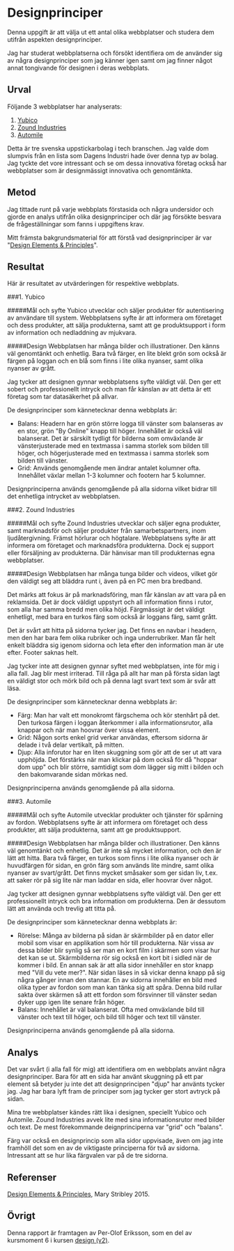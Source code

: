 Designprinciper
=========================
Denna uppgift är att välja ut ett antal olika webbplatser och studera dem utifrån aspekten designprinciper.

Jag har studerat webbplatserna och försökt identifiera om de använder sig av några designprinciper som jag känner igen samt om jag finner något annat tongivande för designen i deras webbplats.

Urval
-----------------------
Följande 3 webbplatser har analyserats:

1. [Yubico](https://www.yubico.com/)
2. [Zound Industries](https://www.zoundindustries.com/)
3. [Automile](https://www.automile.com/)

Detta är tre svenska uppstickarbolag i tech branschen. Jag valde dom slumpvis från en lista som Dagens Industri hade över denna typ av bolag. Jag tyckte det vore intressant och se om dessa innovativa företag också har webbplatser som är designmässigt innovativa och genomtänkta.

Metod
-----------------------
Jag tittade runt på varje webbplats förstasida och några undersidor och gjorde en analys utifrån olika designprinciper och där jag försökte besvara de frågeställningar som fanns i uppgiftens krav.

Mitt främsta bakgrundsmaterial för att förstå vad designprinciper är var "[Design Elements & Principles](https://www.canva.com/learn/design-elements-principles/)".

Resultat
-----------------------
Här är resultatet av utvärderingen för respektive webbplats.

###1. Yubico

#####Mål och syfte
Yubico utvecklar och säljer produkter för autentisering av användare till system. Webbplatsens syfte är att informera om företaget och dess produkter, att sälja produkterna, samt att ge produktsupport i form av information och nedladdning av mjukvara.

#####Design
Webbplatsen har många bilder och illustrationer. Den känns väl genomtänkt och enhetlig. Bara två färger, en lite blekt grön som också är färgen på loggan och en blå som finns i lite olika nyanser, samt olika nyanser av grått.

Jag tycker att designen gynnar webbplatsens syfte väldigt väl.  Den ger ett sobert och professionellt intryck och man får känslan av att detta är ett företag som tar datasäkerhet på allvar.  

De designprinciper som kännetecknar denna webbplats är:

+ Balans: Headern har en grön större logga till vänster som balanseras av en stor, grön "By Online" knapp till höger. Innehållet är också väl balanserat. Det är särskilt tydligt för bilderna som omväxlande är vänsterjusterade med en textmassa i samma storlek som bilden till höger, och högerjusterade med en textmassa i samma storlek som bilden till vänster.
+ Grid: Används genomgående men ändrar antalet kolumner ofta. Innehållet växlar mellan 1-3 kolumner och footern har 5 kolumner.

Designprinciperna används genomgående på alla sidorna vilket bidrar till det enhetliga intrycket av webbplatsen.

###2. Zound Industries

#####Mål och syfte
Zound Industries utvecklar och säljer egna produkter, samt marknadsför och säljer produkter från samarbetspartners, inom ljudåtergivning. Främst hörlurar och högtalare. Webbplatsens syfte är att informera om företaget och marknadsföra produkterna. Dock ej support eller försäljning av produkterna. Där hänvisar man till produkternas egna webbplatser.

#####Design
Webbplatsen har många tunga bilder och videos, vilket gör den väldigt seg att bläddra runt i, även på en PC men bra bredband.

Det märks att fokus är på marknadsföring, man får känslan av att vara på en reklamsida. Det är dock väldigt uppstyrt och all information finns i rutor, som alla har samma bredd men olika höjd. Färgmässigt är det väldigt enhetligt, med bara en turkos färg som också är loggans färg, samt grått.

Det är svårt att hitta på sidorna tycker jag. Det finns en navbar i headern, men den har bara fem olika rubriker och inga underrubriker. Man får helt enkelt bläddra sig igenom sidorna och leta efter den information man är ute efter. Footer saknas helt.

Jag tycker inte att designen gynnar syftet med webbplatsen, inte för mig i alla fall. Jag blir mest irriterad. Till råga på allt har man på första sidan lagt en väldigt stor och mörk bild och på denna lagt svart text som är svår att läsa.  

De designprinciper som kännetecknar denna webbplats är:

+ Färg: Man har valt ett monokromt färgschema och kör stenhårt på det. Den turkosa färgen i loggan återkommer i alla informationsrutor, alla knappar och när man hoovrar över vissa element.
+ Grid: Någon sorts enkel grid verkar användas, eftersom sidorna är delade i två delar vertikalt, på mitten.
+ Djup: Alla inforutor har en liten skuggning som gör att de ser ut att vara upphöjda. Det förstärks när man klickar på dom också för då "hoppar dom upp" och blir större, samtidigt som dom lägger sig mitt i bilden och den bakomvarande sidan mörkas ned.

Designprinciperna används genomgående på alla sidorna.

###3. Automile

#####Mål och syfte
Automile utvecklar produkter och tjänster för spårning av fordon. Webbplatsens syfte är att informera om företaget och dess produkter, att sälja produkterna, samt att ge produktsupport.

#####Design
Webbplatsen har många bilder och illustrationer. Den känns väl genomtänkt och enhetlig. Det är inte så mycket information, och den är lätt att hitta. Bara två färger, en turkos som finns i lite olika nyanser och är huvudfärgen för sidan, en grön färg som används lite mindre, samt olika nyanser av svart/grått.
Det finns mycket småsaker som ger sidan liv, t.ex. att saker rör på sig lite när man laddar en sida, eller hoovrar över något.

Jag tycker att designen gynnar webbplatsens syfte väldigt väl.  Den ger ett professionellt intryck och bra information om produkterna. Den är dessutom lätt att använda och trevlig att titta på.  

De designprinciper som kännetecknar denna webbplats är:

+ Rörelse: Många av bilderna på sidan är skärmbilder på en dator eller mobil som visar en applikation som hör till produkterna. När vissa av dessa bilder blir synlig så ser man en kort film i skärmen som visar hur det kan se ut. Skärmbilderna rör sig också en kort bit i sidled när de kommer i bild. En annan sak är att alla sidor innehåller en stor knapp med "Vill du vete mer?". När sidan läses in så vickar denna knapp på sig några gånger innan den stannar. En av sidorna innehåller en bild med olika typer av fordon som man kan tänka sig att spåra. Denna bild rullar sakta över skärmen så att ett fordon som försvinner till vänster sedan dyker upp igen lite senare från höger.
+ Balans: Innehållet är väl balanserat. Ofta med omväxlande bild till vänster och text till höger, och bild till höger och text till vänster.

Designprinciperna används genomgående på alla sidorna.

Analys
-----------------------
Det var svårt (i alla fall för mig) att identifiera om en webbplats använt några designprinciper. Bara för att en sida har använt skuggning på ett par element så betyder ju inte det att designprincipen "djup" har använts tycker jag. Jag har bara lyft fram de principer som jag tycker ger stort avtryck på sidan.

Mina tre webbplatser kändes rätt lika i designen, speciellt Yubico och Automile. Zound Industries avvek lite med sina informationsrutor med bilder och text. De mest förekommande deignprinciperna var "grid" och "balans".

Färg var också en designprincip som alla sidor uppvisade, även om jag inte framhöll det som en av de viktigaste principerna för två av sidorna. Intressant att se hur lika färgvalen var på de tre sidorna.

Referenser
-----------------------
[Design Elements & Principles](https://www.canva.com/learn/design-elements-principles/), Mary Stribley 2015.

Övrigt
-----------------------
Denna rapport är framtagen av Per-Olof Eriksson, som en del av kursmoment 6 i kursen [design (v2)](https://dbwebb.se/kurser/design-v2).

